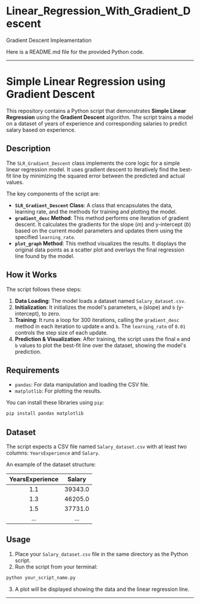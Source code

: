 # Linear_Regression_With_Gradient_Descent
Gradient Descent Impleamentation

Here is a README.md file for the provided Python code.

-----

# Simple Linear Regression using Gradient Descent

This repository contains a Python script that demonstrates **Simple Linear Regression** using the **Gradient Descent** algorithm. The script trains a model on a dataset of years of experience and corresponding salaries to predict salary based on experience.

## Description

The `SLR_Gradient_Descent` class implements the core logic for a simple linear regression model. It uses gradient descent to iteratively find the best-fit line by minimizing the squared error between the predicted and actual values.

The key components of the script are:

  * **`SLR_Gradient_Descent` Class**: A class that encapsulates the data, learning rate, and the methods for training and plotting the model.
  * **`gradient_desc` Method**: This method performs one iteration of gradient descent. It calculates the gradients for the slope ($m$) and y-intercept ($b$) based on the current model parameters and updates them using the specified `learning_rate`.
  * **`plot_graph` Method**: This method visualizes the results. It displays the original data points as a scatter plot and overlays the final regression line found by the model.

## How it Works

The script follows these steps:

1.  **Data Loading**: The model loads a dataset named `Salary_dataset.csv`.
2.  **Initialization**: It initializes the model's parameters, `m` (slope) and `b` (y-intercept), to zero.
3.  **Training**: It runs a loop for 300 iterations, calling the `gradient_desc` method in each iteration to update `m` and `b`. The `learning_rate` of `0.01` controls the step size of each update.
4.  **Prediction & Visualization**: After training, the script uses the final `m` and `b` values to plot the best-fit line over the dataset, showing the model's prediction.

## Requirements

  * `pandas`: For data manipulation and loading the CSV file.
  * `matplotlib`: For plotting the results.

You can install these libraries using `pip`:

```bash
pip install pandas matplotlib
```

## Dataset

The script expects a CSV file named `Salary_dataset.csv` with at least two columns: `YearsExperience` and `Salary`.

An example of the dataset structure:

| YearsExperience | Salary |
|:---:|:---:|
| 1.1 | 39343.0 |
| 1.3 | 46205.0 |
| 1.5 | 37731.0 |
| ... | ... |

## Usage

1.  Place your `Salary_dataset.csv` file in the same directory as the Python script.
2.  Run the script from your terminal:

<!-- end list -->

```bash
python your_script_name.py
```

3.  A plot will be displayed showing the data and the linear regression line.

-----
